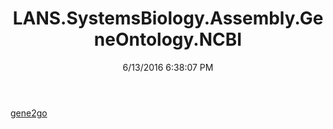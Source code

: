 ﻿---
title: LANS.SystemsBiology.Assembly.GeneOntology.NCBI
date: 6/13/2016 6:38:07 PM
---

[gene2go](T-LANS.SystemsBiology.Assembly.GeneOntology.NCBI.gene2go.html)
